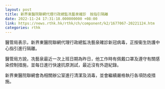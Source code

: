 ```yaml
---
layout: post
title: 新界東醫院聯網代理行政總監冼藝泉確診　按指引隔離
date: 2022-11-24 17:31:18.000000000 +08:00
link: https://news.rthk.hk/rthk/ch/component/k2/1677067-20221124.htm
categories: rthk
---
```


醫管局表示，新界東醫院聯網代理行政總監冼藝泉確診新冠病毒，正按衞生防護中心指引進行隔離。

醫管局方說，冼藝泉最近一次上班日期為昨日，他工作時有佩戴口罩及遵守有關感染控制措施，並每日進行快速抗原測試，最近沒有外遊紀錄。

新界東醫院聯網會為相關辦公室進行清潔及消毒，並會繼續嚴格執行各項防疫措施。
